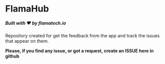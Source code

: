 # FlamaHub
##### Built with ❤️ by flamatech.io

Repository created for get the feedback from the app and track the issues that appear on them.

**Please, if you find any issue, or got a request, create an ISSUE here in github**
